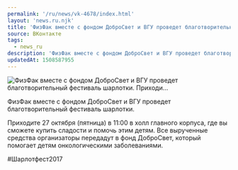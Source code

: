 ```yaml
---
permalink: '/ru/news/vk-4678/index.html'
layout: 'news.ru.njk'
title: 'ФизФак вместе с фондом ДоброСвет и ВГУ проведет благотворительный фестиваль шарлотки. Приходи'
source: ВКонтакте
tags:
  - news_ru
description: 'ФизФак вместе с фондом ДоброСвет и ВГУ проведет благотворительный фестиваль шарлотки. Приходи…'
updatedAt: 1508587955
---
```

![ФизФак вместе с фондом ДоброСвет и ВГУ проведет благотворительный фестиваль шарлотки. Приходи…](https://sun9-43.userapi.com/impf/c639422/v639422929/55256/WnrV-rLmMlM.jpg?size=1280x720&quality=96&sign=b09ec133db279474716cde17ba4c6966&c_uniq_tag=t3WFPNgh3P_DbJKFCG_x3LHZdn2wX7AgxR2FAnvIVdI&type=album)

ФизФак вместе с фондом ДоброСвет и ВГУ проведет благотворительный фестиваль шарлотки.

Приходите 27 октября (пятница) в 11:00 в холл главного корпуса, где вы сможете купить сладости и помочь этим детям. Все вырученные средства организаторы передадут в фонд ДоброСвет, который помогает детям онкологическими заболеваниями.

#Шарлотфест2017
